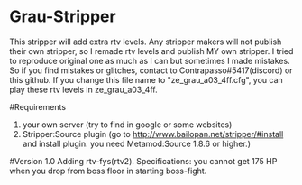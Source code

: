 # Grau-Stripper
This stripper will add extra rtv levels.
Any stripper makers will not publish their own stripper, so I remade rtv levels and publish MY own stripper.
I tried to reproduce original one as much as I can but sometimes I made mistakes.
So if you find mistakes or glitches, contact to Contrapasso#5417(discord) or this github.
If you change this file name to "ze_grau_a03_4ff.cfg", you can play these rtv levels in ze_grau_a03_4ff.

#Requirements
1. your own server (try to find in google or some websites)
2. Stripper:Source plugin (go to http://www.bailopan.net/stripper/#install and install plugin. you need Metamod:Source 1.8.6 or higher.)

#Version 1.0
Adding rtv-fys(rtv2).
Specifications: you cannot get 175 HP when you drop from boss floor in starting boss-fight.
